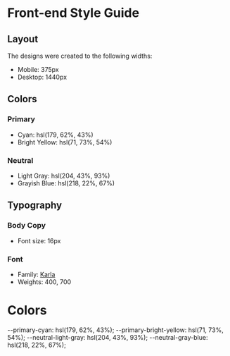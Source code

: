 # Front-end Style Guide

## Layout

The designs were created to the following widths:

- Mobile: 375px
- Desktop: 1440px

## Colors

### Primary

- Cyan: hsl(179, 62%, 43%)
- Bright Yellow: hsl(71, 73%, 54%)

### Neutral

- Light Gray: hsl(204, 43%, 93%)
- Grayish Blue: hsl(218, 22%, 67%)

## Typography

### Body Copy

- Font size: 16px

### Font

- Family: [Karla](https://fonts.google.com/specimen/Karla)
- Weights: 400, 700

# Colors

--primary-cyan: hsl(179, 62%, 43%);
--primary-bright-yellow: hsl(71, 73%, 54%);
--neutral-light-gray: hsl(204, 43%, 93%);
--neutral-gray-blue: hsl(218, 22%, 67%);
